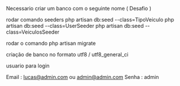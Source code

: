 Necessario criar um banco com o seguinte nome ( Desafio )

rodar comando seeders 
php artisan db:seed --class=TipoVeiculo
php artisan db:seed --class=UserSeeder
php artisan db:seed --class=VeiculosSeeder

rodar o comando php artisan migrate

criação de banco no formato utf8 / utf8_general_ci

usuario para login 

Email : lucas@admin.com ou admin@admin.com
Senha : admin

